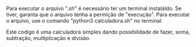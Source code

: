 Para executar o arquivo ".sh" é necessário ter um terminal instalaldo. Se tiver, garanta que o arquivo tenha a permição de "execução".
Para executar o arquivo, use o comando "python3 calculadora.sh" no terminal.

Este codigo é uma calculadora simples dando possibilidade de fazer, soma, subtração, multiplicação e divisão.
